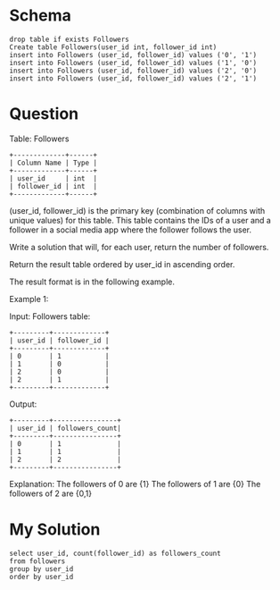# Schema
```
drop table if exists Followers
Create table Followers(user_id int, follower_id int)
insert into Followers (user_id, follower_id) values ('0', '1')
insert into Followers (user_id, follower_id) values ('1', '0')
insert into Followers (user_id, follower_id) values ('2', '0')
insert into Followers (user_id, follower_id) values ('2', '1')
```

# Question

Table: Followers

```
+-------------+------+
| Column Name | Type |
+-------------+------+
| user_id     | int  |
| follower_id | int  |
+-------------+------+
```

(user_id, follower_id) is the primary key (combination of columns with unique values) for this table.
This table contains the IDs of a user and a follower in a social media app where the follower follows the user.

 

Write a solution that will, for each user, return the number of followers.

Return the result table ordered by user_id in ascending order.

The result format is in the following example.

 

Example 1:

Input: 
Followers table:

```
+---------+-------------+
| user_id | follower_id |
+---------+-------------+
| 0       | 1           |
| 1       | 0           |
| 2       | 0           |
| 2       | 1           |
+---------+-------------+
```

Output:

```
+---------+----------------+
| user_id | followers_count|
+---------+----------------+
| 0       | 1              |
| 1       | 1              |
| 2       | 2              |
+---------+----------------+
```

Explanation: 
The followers of 0 are {1}
The followers of 1 are {0}
The followers of 2 are {0,1}




# My Solution

```
select user_id, count(follower_id) as followers_count
from followers
group by user_id
order by user_id
```
